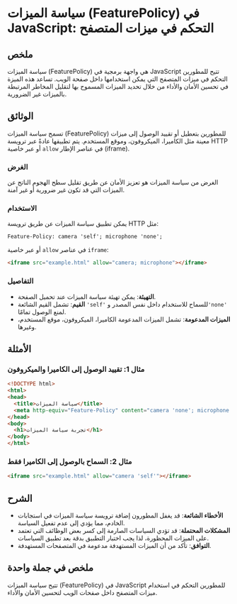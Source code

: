 <!--
Meta Description: # سياسة الميزات (FeaturePolicy) في JavaScript: التحكم في ميزات المتصفح ## ملخص سياسة الميزات (FeaturePolicy) هي واجهة برمجية في JavaScript تتيح للمطور...
Meta Keywords: الميزات, سياسة, html, iframe, إلى
-->

# سياسة الميزات (FeaturePolicy) في JavaScript: التحكم في ميزات المتصفح

## ملخص
سياسة الميزات (FeaturePolicy) هي واجهة برمجية في JavaScript تتيح للمطورين التحكم في ميزات المتصفح التي يمكن استخدامها داخل صفحة الويب. تساعد هذه الميزة في تحسين الأمان والأداء من خلال تحديد الميزات المسموح بها لتقليل المخاطر المرتبطة بالميزات غير الضرورية.

## الوثائق
تسمح سياسة الميزات (FeaturePolicy) للمطورين بتعطيل أو تقييد الوصول إلى ميزات معينة مثل الكاميرا، الميكروفون، وموقع المستخدم. يتم تطبيقها عادةً عبر ترويسة HTTP أو عبر خاصية `allow` في عناصر الإطار (iframe).

### الغرض
الغرض من سياسة الميزات هو تعزيز الأمان عن طريق تقليل سطح الهجوم الناتج عن الميزات التي قد تكون غير ضرورية أو غير آمنة.

### الاستخدام
يمكن تطبيق سياسة الميزات عن طريق ترويسة HTTP مثل:
```http
Feature-Policy: camera 'self'; microphone 'none';
```
أو عبر خاصية `allow` في عناصر `iframe`:
```html
<iframe src="example.html" allow="camera; microphone"></iframe>
```

### التفاصيل
- **التهيئة**: يمكن تهيئة سياسة الميزات عند تحميل الصفحة.
- **القيم**: تشمل القيم الشائعة `'self'` للسماح للاستخدام داخل نفس المصدر و`'none'` لمنع الوصول تمامًا.
- **الميزات المدعومة**: تشمل الميزات المدعومة الكاميرا، الميكروفون، موقع المستخدم، وغيرها.

## الأمثلة
### مثال 1: تقييد الوصول إلى الكاميرا والميكروفون
```html
<!DOCTYPE html>
<html>
<head>
  <title>سياسة الميزات</title>
  <meta http-equiv="Feature-Policy" content="camera 'none'; microphone 'none'">
</head>
<body>
  <h1>تجربة سياسة الميزات</h1>
</body>
</html>
```

### مثال 2: السماح بالوصول إلى الكاميرا فقط
```html
<iframe src="example.html" allow="camera 'self'"></iframe>
```

## الشرح
- **الأخطاء الشائعة**: قد يغفل المطورون إضافة ترويسة سياسة الميزات في استجابات الخادم، مما يؤدي إلى عدم تفعيل السياسة.
- **المشكلات المحتملة**: قد تؤدي السياسات الصارمة إلى كسر بعض الوظائف التي تعتمد على الميزات المحظورة، لذا يجب اختبار التطبيق بدقة بعد تطبيق السياسات.
- **التوافق**: تأكد من أن الميزات المستهدفة مدعومة في المتصفحات المستهدفة.

## ملخص في جملة واحدة
تتيح سياسة الميزات (FeaturePolicy) في JavaScript للمطورين التحكم في استخدام ميزات المتصفح داخل صفحات الويب لتحسين الأمان والأداء.